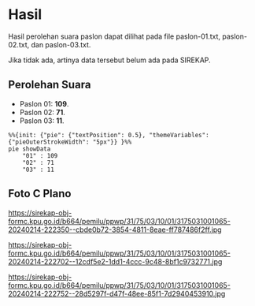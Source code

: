 # Hasil

Hasil perolehan suara paslon dapat dilihat pada file paslon-01.txt, paslon-02.txt, dan paslon-03.txt.

Jika tidak ada, artinya data tersebut belum ada pada SIREKAP.

## Perolehan Suara

 * Paslon 01: **109**.
 * Paslon 02: **71**.
 * Paslon 03: **11**.

```mermaid
%%{init: {"pie": {"textPosition": 0.5}, "themeVariables": {"pieOuterStrokeWidth": "5px"}} }%%
pie showData
    "01" : 109
    "02" : 71
    "03" : 11
```
## Foto C Plano

https://sirekap-obj-formc.kpu.go.id/b664/pemilu/ppwp/31/75/03/10/01/3175031001065-20240214-222350--cbde0b72-3854-4811-8eae-ff787486f2ff.jpg

https://sirekap-obj-formc.kpu.go.id/b664/pemilu/ppwp/31/75/03/10/01/3175031001065-20240214-222702--12cdf5e2-1dd1-4ccc-9c48-8bf1c9732771.jpg

https://sirekap-obj-formc.kpu.go.id/b664/pemilu/ppwp/31/75/03/10/01/3175031001065-20240214-222752--28d5297f-d47f-48ee-85f1-7d2940453910.jpg
